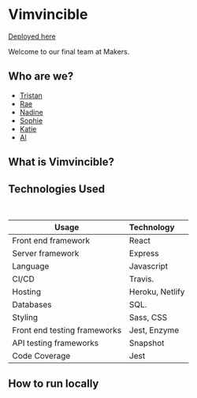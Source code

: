 # Vimvincible

[Deployed here]()

Welcome to our final team at Makers.

## Who are we?
* [Tristan](https://github.com/tristanlangford)
* [Rae](https://github.com/RaeRachael/invimcible_front_end)
* [Nadine](https://github.com/nadinedelia)
* [Sophie](https://github.com/sofyloafy)
* [Katie](https://github.com/Katie-McDonagh)
* [Al](https://github.com/Sumner1185)

## What is Vimvincible?

## Technologies Used
<br>

| Usage                      | Technology         |
| ---------------------------- | :----------------- |
| Front end framework          | React              |
| Server framework             | Express            |
| Language                     | Javascript         |
| CI/CD                        | Travis.            |
| Hosting                      | Heroku, Netlify    |
| Databases                    | SQL.               |
| Styling                      | Sass, CSS          |
| Front end testing frameworks | Jest, Enzyme       |
| API testing frameworks       | Snapshot           |
| Code Coverage                | Jest               |

## How to run locally

